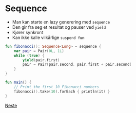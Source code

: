 # Sequence

- Man kan starte en lazy generering med `sequence`
- Den gir fra seg et resultat og pauser ved `yield`
- Kjører synkront
- Kan ikke kalle vilkårlige `suspend fun`

```kotlin
fun fibonacci(): Sequence<Long> = sequence {
    var pair = Pair(0L, 1L)
    while (true) {
        yield(pair.first)
        pair = Pair(pair.second, pair.first + pair.second)
    }
}

fun main() {
    // Print the first 10 Fibonacci numbers
    fibonacci().take(10).forEach { println(it) }
}
```

[Neste](09-flow.md)
